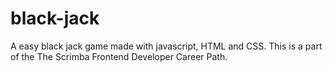 # black-jack
A easy black jack game made with javascript, HTML and CSS. This is a part of the The Scrimba Frontend Developer Career Path. 
